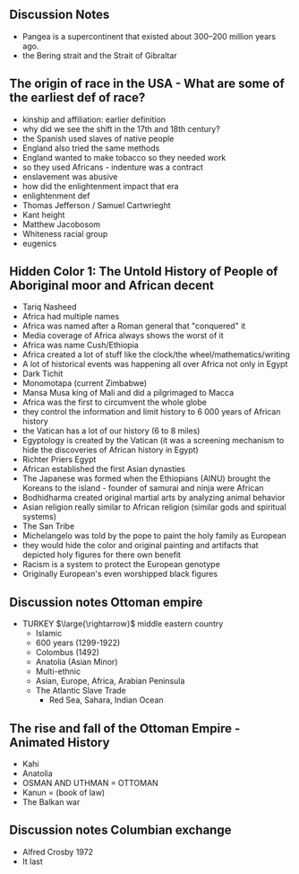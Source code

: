## Discussion Notes
- Pangea is a supercontinent that existed about 300–200 million years ago.
- the Bering strait and the Strait of Gibraltar 
## The origin of race in the USA - What are some of the earliest def of race? 
- kinship and affiliation: earlier definition 
- why did we see the shift in the 17th and 18th century?
- the Spanish used slaves of native people 
- England also tried the same methods 
- England wanted to make tobacco so they needed work 
- so they used Africans - indenture was a contract 
- enslavement was abusive 
- how did the enlightenment impact that era 
- enlightenment def 
- Thomas Jefferson / Samuel Cartwrieght 
- Kant height 
- Matthew Jacobosom 
- Whiteness racial group 
- eugenics

## Hidden Color 1: The Untold History of People of Aboriginal moor and African decent 
- Tariq Nasheed 
- Africa had multiple names 
- Africa was named after a Roman general that "conquered" it 
- Media coverage of Africa always shows the worst of it 
- Africa was name Cush/Ethiopia 
- Africa created a lot of stuff like the clock/the wheel/mathematics/writing 
- A lot of historical events was happening all over Africa not only in Egypt 
- Dark Tichit 
- Monomotapa (current Zimbabwe) 
- Mansa Musa king of Mali and did a pilgrimaged to Macca 
- Africa was the first to circumvent the whole globe 
- they control the information and limit history to 6 000 years of African history 
- the Vatican has a lot of our history (6 to 8 miles) 
- Egyptology is created by the Vatican (it was a screening mechanism to hide the discoveries of African history in Egypt) 
- Richter Priers Egypt 
- African established the first Asian dynasties 
- The Japanese was formed when the Ethiopians (AINU) brought the Koreans to the island - founder of samurai and ninja were African 
- Bodhidharma created original martial arts by analyzing animal behavior 
- Asian religion really similar to African religion (similar gods and spiritual systems) 
- The San Tribe 
- Michelangelo was told by the pope to paint the holy family as European 
- they would hide the color and original painting and artifacts that depicted holy figures for there own benefit 
- Racism is a system to protect the European genotype 
- Originally European's even worshipped black figures
  

## Discussion notes Ottoman empire
- TURKEY  $\large{\rightarrow}$  middle eastern country
	- Islamic
	- 600 years (1299-1922)
	- Colombus (1492)
	- Anatolia (Asian Minor)
	- Multi-ethnic
	- Asian, Europe, Africa, Arabian Peninsula
	- The Atlantic Slave Trade
		 - Red Sea, Sahara, Indian Ocean

## The rise and fall of the Ottoman Empire - Animated History
- Kahi
- Anatolia
- OSMAN AND UTHMAN = OTTOMAN
- Kanun = (book of law)
- The Balkan war

## Discussion notes Columbian exchange
- Alfred Crosby 1972
- It last